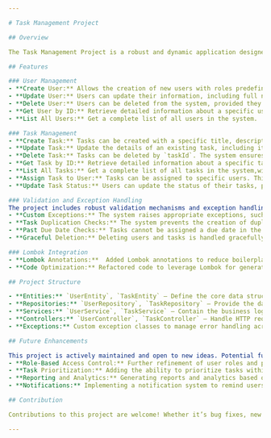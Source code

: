 ```yaml
---

# Task Management Project

## Overview

The Task Management Project is a robust and dynamic application designed to streamline task management processes for both administrators and users. This project offers a comprehensive CRUD (Create, Read, Update, Delete) functionality for managing tasks and users. Beyond basic operations, the application is enriched with advanced business logic, ensuring that all operations are performed under strict validation and exception handling. This ensures that the data remains consistent and reliable, even as the system grows and evolves.

## Features

### User Management
- **Create User:** Allows the creation of new users with roles predefined as either `ADMIN` or `USER`. By default, new users are assigned the role `USER`.Full name, email, and password are mandatory fields to ensure completeness.
- **Update User:** Users can update their information, including full name, email, and password. The `userId` remains immutable, ensuring data integrity.
- **Delete User:** Users can be deleted from the system, provided they have no active tasks. If a user has any assigned tasks, they cannot be deleted, ensuring task continuity and responsibility tracking.
- **Get User by ID:** Retrieve detailed information about a specific user using their `userId`.
- **List All Users:** Get a complete list of all users in the system.

### Task Management
- **Create Task:** Tasks can be created with a specific title, description, due date, and an optional status. If no status is provided, tasks default to `PENDING`. Tasks are associated with specific users based on their `userId`. If a user is specified during task creation, the system checks to ensure that the user exists.
- **Update Task:** Update the details of an existing task, including its title, description, due date, and status. Update the details of an existing task, including its title, description, due date, and status. If any part of entity is not provided during an update, it remains as it is.
- **Delete Task:** Tasks can be deleted by `taskId`. The system ensures that tasks are appropriately removed and associated users are updated accordingly.
- **Get Task by ID:** Retrieve detailed information about a specific task using its `taskId`.
- **List All Tasks:** Get a complete list of all tasks in the system,with the ability to filter by completion status (completed or non-completed tasks)
- **Assign Task to User:** Tasks can be assigned to specific users. This process ensures that the task is not already assigned to another user, maintaining task ownership integrity.
- **Update Task Status:** Users can update the status of their tasks, progressing them through different stages such as `PENDING`, `IN_PROGRESS`, and `COMPLETED`.

### Validation and Exception Handling
The project includes robust validation mechanisms and exception handling:
- **Custom Exceptions:** The system raises appropriate exceptions, such as `CustomNotFoundException`, to handle cases where users or tasks are not found.
- **Task Duplication Checks:** The system prevents the creation of duplicate tasks for the same user, ensuring task uniqueness.
- **Past Due Date Checks:** Tasks cannot be assigned a due date in the past, preventing unrealistic task deadlines.
- **Graceful Deletion:** Deleting users and tasks is handled gracefully, with appropriate error messages returned in case of issues.

### Lombok Integration
- **Lombok Annotations:**  Added Lombok annotations to reduce boilerplate code, improve readability, and simplify the management of entity classes.
- **Code Optimization:** Refactored code to leverage Lombok for generating getters, setters, and constructors, enhancing code maintainability and reducing manual coding effort.

## Project Structure

- **Entities:** `UserEntity`, `TaskEntity` – Define the core data structures and relationships.
- **Repositories:** `UserRepository`, `TaskRepository` – Provide the data access layer for users and tasks.
- **Services:** `UserService`, `TaskService` – Contain the business logic and operations.
- **Controllers:** `UserController`, `TaskController` – Handle HTTP requests and responses, interfacing with the service layer.
- **Exceptions:** Custom exception classes to manage error handling across the application.

## Future Enhancements

This project is actively maintained and open to new ideas. Potential future enhancements include:
- **Role-Based Access Control:** Further refinement of user roles and permissions.
- **Task Prioritization:** Adding the ability to prioritize tasks within a user’s task list.
- **Reporting and Analytics:** Generating reports and analytics based on task completion rates, user activity, etc.
- **Notifications:** Implementing a notification system to remind users of pending tasks or approaching due dates.

## Contribution

Contributions to this project are welcome! Whether it’s bug fixes, new features, or improvements to existing code, your input is valuable. Please submit your pull requests or reach out with your ideas.

---
```

